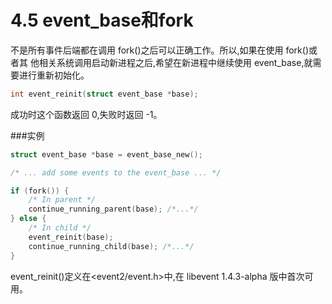 # 4.5 event_base和fork

不是所有事件后端都在调用 fork()之后可以正确工作。所以,如果在使用 fork()或者其 他相关系统调用启动新进程之后,希望在新进程中继续使用 event_base,就需要进行重新初始化。



```cpp
int event_reinit(struct event_base *base);
```
成功时这个函数返回 0,失败时返回 -1。


###实例
```cpp
struct event_base *base = event_base_new();

/* ... add some events to the event_base ... */

if (fork()) {
    /* In parent */
    continue_running_parent(base); /*...*/
} else {
    /* In child */
    event_reinit(base);
    continue_running_child(base); /*...*/
}
```

event_reinit()定义在<event2/event.h>中,在 libevent 1.4.3-alpha 版中首次可用。
